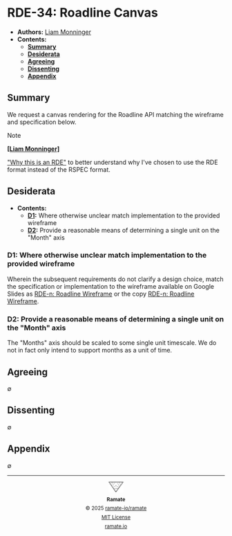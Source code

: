 # RDE-34: Roadline Canvas
- **Authors:** [Liam Monninger](mailto:liam@ramate.io)
- **Contents:**
  - **[Summary](#summary)**
  - **[Desiderata](#desiderata)**
  - **[Agreeing](#agreeing)**
  - **[Dissenting](#dissenting)**
  - **[Appendix](#appendix)**

## Summary
We request a canvas rendering for the Roadline API matching the wireframe and specification below.

> [!NOTE]
> **[[Liam Monninger]](mailto:liam@ramate.io)**
>
> ["Why this is an RDE"](https://github.com/ramate-io/ramate/pull/34#issuecomment-3193449569) to better understand why I've chosen to use the RDE format instead of the RSPEC format.

## Desiderata
- **Contents:**
  - **[D1](#d1-where-otherwise-unclear-match-implementation-to-the-provided-wireframe):** Where otherwise unclear match implementation to the provided wireframe
  - **[D2](#d2-provide-a-reasonable-means-of-determining-a-single-unit-on-the-month-axis):** Provide a reasonable means of determining a single unit on the "Month" axis

### D1: Where otherwise unclear match implementation to the provided wireframe

Wherein the subsequent requirements do not clarify a design choice, match the specification or implementation to the wireframe available on Google Slides as [RDE-n: Roadline Wireframe](https://docs.google.com/presentation/d/1kCjFFrHlWfHX6Zcc69eGlUhTnU_ifVSCQ7bdjzoXDsE/edit?usp=sharing) or the copy [RDE-n: Roadline Wireframe](./RDE-n_%20Roadline%20Canvas.pdf).

### D2: Provide a reasonable means of determining a single unit on the "Month" axis

The "Months" axis should be scaled to some single unit timescale. We do not in fact only intend to support months as a unit of time.

## Agreeing
$\emptyset$

## Dissenting
$\emptyset$

## Appendix
$\emptyset$

<!--RAMATE FOOTER: DO NOT REMOVE THIS LINE-->
---

<div align="center">
  <a href="https://github.com/ramate-io/oac">
    <picture>
      <source srcset="/assets/ramate-inverted-transparent.png" media="(prefers-color-scheme: dark)">
      <img height="24" src="/assets/ramate-transparent.png" alt="Ramate"/>
    </picture>
  </a>
  <br/>
  <sub>
    <b>Ramate</b>
    <br/>
    &copy; 2025 <a href="https://github.com/ramate-io/ramate">ramate-io/ramate</a>
    <br/>
    <a href="https://github.com/ramate-io/ramate/blob/main/LICENSE">MIT License</a>
    <br/>
    <a href="https://www.ramate.io">ramate.io</a>
  </sub>
</div>
